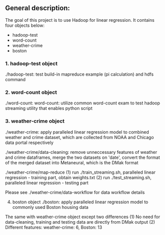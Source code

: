 ## General description:
The goal of this project is to use Hadoop for linear regression. It contains four objects below:
 - hadoop-test 
 - word-count
 - weather-crime
 - boston

### 1. hadoop-test object
./hadoop-test: test build-in mapreduce example (pi calculation) and hdfs command 

### 2. word-count object
./word-count: word-count: utilize common word-count exam to test hadoop streaming utility that enables python script 

### 3. weather-crime object
./weather-crime: apply paralleled linear regression model to combined weather and crime dataset, which are collected from NOAA and Chicago data portal respectively

./weather-crime/data-cleaning: remove unneccessary features of weather and crime dataframes, merge the two datasets on 'date', convert the format of the merged dataset into Metaneural, which is the DMak format

./weather-crime/map-reduce
	(1) run ./train_streaming.sh, paralleled linear regression - training part, obtain weights.txt
	(2) run ./test_streaming.sh, paralleled linear regression - testing part 

Please see ./weather-crime/data-workflow for data workflow details


4. boston object
./boston: apply paralleled linear regression model to commonly used Boston housing data 

The same with weather-crime object except two differences
	(1) No need for data-cleaning, training and testing data are directly from DMak output
	(2) Different features: weather-crime: 6, Boston: 13
